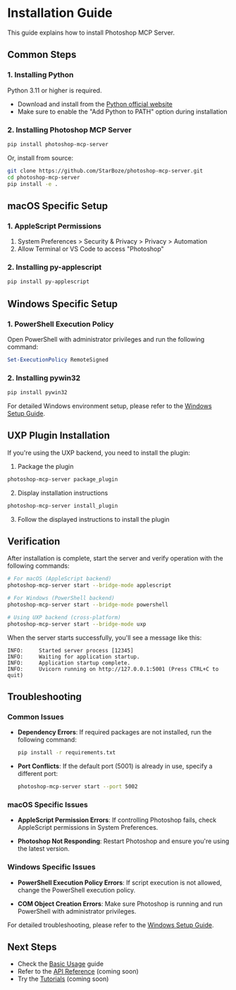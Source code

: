 # Installation Guide

This guide explains how to install Photoshop MCP Server.

## Common Steps

### 1. Installing Python

Python 3.11 or higher is required.

- Download and install from the [Python official website](https://www.python.org/downloads/)
- Make sure to enable the "Add Python to PATH" option during installation

### 2. Installing Photoshop MCP Server

```bash
pip install photoshop-mcp-server
```

Or, install from source:

```bash
git clone https://github.com/StarBoze/photoshop-mcp-server.git
cd photoshop-mcp-server
pip install -e .
```

## macOS Specific Setup

### 1. AppleScript Permissions

1. System Preferences > Security & Privacy > Privacy > Automation
2. Allow Terminal or VS Code to access "Photoshop"

### 2. Installing py-applescript

```bash
pip install py-applescript
```

## Windows Specific Setup

### 1. PowerShell Execution Policy

Open PowerShell with administrator privileges and run the following command:

```powershell
Set-ExecutionPolicy RemoteSigned
```

### 2. Installing pywin32

```bash
pip install pywin32
```

For detailed Windows environment setup, please refer to the [Windows Setup Guide](windows_setup.en.md).

## UXP Plugin Installation

If you're using the UXP backend, you need to install the plugin:

1. Package the plugin
```bash
photoshop-mcp-server package_plugin
```

2. Display installation instructions
```bash
photoshop-mcp-server install_plugin
```

3. Follow the displayed instructions to install the plugin

## Verification

After installation is complete, start the server and verify operation with the following commands:

```bash
# For macOS (AppleScript backend)
photoshop-mcp-server start --bridge-mode applescript

# For Windows (PowerShell backend)
photoshop-mcp-server start --bridge-mode powershell

# Using UXP backend (cross-platform)
photoshop-mcp-server start --bridge-mode uxp
```

When the server starts successfully, you'll see a message like this:

```
INFO:     Started server process [12345]
INFO:     Waiting for application startup.
INFO:     Application startup complete.
INFO:     Uvicorn running on http://127.0.0.1:5001 (Press CTRL+C to quit)
```

## Troubleshooting

### Common Issues

- **Dependency Errors**: If required packages are not installed, run the following command:
  ```bash
  pip install -r requirements.txt
  ```

- **Port Conflicts**: If the default port (5001) is already in use, specify a different port:
  ```bash
  photoshop-mcp-server start --port 5002
  ```

### macOS Specific Issues

- **AppleScript Permission Errors**: If controlling Photoshop fails, check AppleScript permissions in System Preferences.

- **Photoshop Not Responding**: Restart Photoshop and ensure you're using the latest version.

### Windows Specific Issues

- **PowerShell Execution Policy Errors**: If script execution is not allowed, change the PowerShell execution policy.

- **COM Object Creation Errors**: Make sure Photoshop is running and run PowerShell with administrator privileges.

For detailed troubleshooting, please refer to the [Windows Setup Guide](windows_setup.en.md).

## Next Steps

- Check the [Basic Usage](../README.en.md#usage) guide
- Refer to the [API Reference](api_reference.md) (coming soon)
- Try the [Tutorials](tutorials.md) (coming soon)